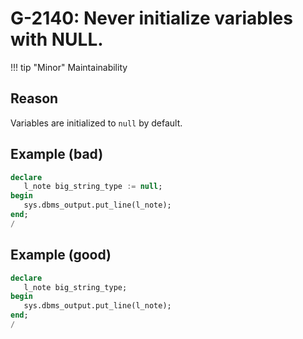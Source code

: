 # G-2140: Never initialize variables with NULL.

!!! tip "Minor"
    Maintainability

## Reason

Variables are initialized to `null` by default.

## Example (bad)

``` sql
declare
   l_note big_string_type := null;
begin
   sys.dbms_output.put_line(l_note);
end;
/
```

## Example (good)

``` sql
declare
   l_note big_string_type;
begin
   sys.dbms_output.put_line(l_note);
end;
/
```